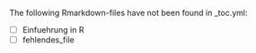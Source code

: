 The following Rmarkdown-files have not been found in _toc.yml:

- [ ] Einfuehrung in R
- [ ] fehlendes_file
